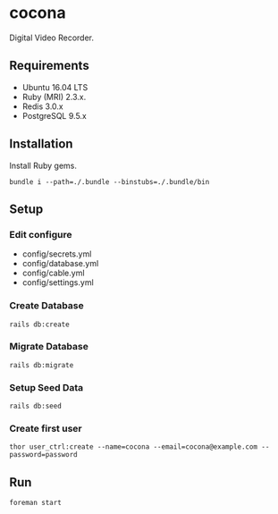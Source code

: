 # cocona

Digital Video Recorder.


## Requirements

* Ubuntu 16.04 LTS
* Ruby (MRI) 2.3.x.
* Redis 3.0.x
* PostgreSQL 9.5.x


## Installation

Install Ruby gems.

```
bundle i --path=./.bundle --binstubs=./.bundle/bin
```


## Setup

### Edit configure

* config/secrets.yml
* config/database.yml
* config/cable.yml
* config/settings.yml

### Create Database

```
rails db:create
```

### Migrate Database

```
rails db:migrate
```

### Setup Seed Data

```
rails db:seed
```

### Create first user

```
thor user_ctrl:create --name=cocona --email=cocona@example.com --password=password
```

## Run

```
foreman start
```
